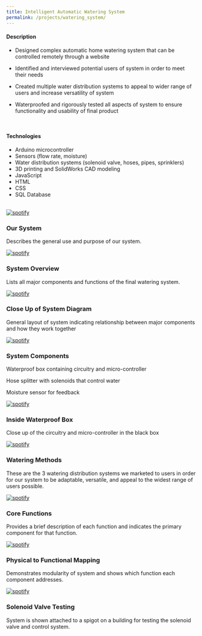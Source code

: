 ```yaml
---
title: Intelligent Automatic Watering System
permalink: /projects/watering_system/
---
```


#### Description

- Designed complex automatic home watering system that can be controlled remotely through a website

- Identified and interviewed potential users of system in order to meet their needs

- Created multiple water distribution systems to appeal to wider range of users and increase versatility of system

- Waterproofed and rigorously tested all aspects of system to ensure functionality and usability of final product

<br />

#### Technologies

- Arduino microcontroller
- Sensors (flow rate, moisture)
- Water distribution systems (solenoid valve, hoses, pipes, sprinklers)
- 3D printing and SolidWorks CAD modeling
- JavaScript
- HTML
- CSS
- SQL Database

<br />

<div class="row">

  <div class="col-lg-12">
    <div class="thumbnail">
      <div class="image">
        <a href="{{site.url}}/assets/img/projects/watering_system/Automatic Watering System 8.jpg"><img src="{{site.url}}/assets/img/projects/watering_system/Automatic Watering System 8.jpg" class="img-responsive" alt="spotify"></a>
      </div>
      <div class="caption">
        <h3>Our System</h3>
        <p>Describes the general use and purpose of our system.</p>
      </div>
    </div>
  </div>

  <div class="col-lg-12">
    <div class="thumbnail">
      <div class="image">
        <a href="{{site.url}}/assets/img/projects/watering_system/Automatic Watering System 11.jpg"><img src="{{site.url}}/assets/img/projects/watering_system/Automatic Watering System 11.jpg" class="img-responsive" alt="spotify"></a>
      </div>
      <div class="caption">
        <h3>System Overview</h3>
        <p>Lists all major components and functions of the final watering system.</p>
      </div>
    </div>
  </div>

  <div class="col-lg-12">
    <div class="thumbnail">
      <div class="image">
        <a href="{{site.url}}/assets/img/projects/watering_system/Automatic Watering System 12.jpg"><img src="{{site.url}}/assets/img/projects/watering_system/Automatic Watering System 12.jpg" class="img-responsive" alt="spotify"></a>
      </div>
      <div class="caption">
        <h3>Close Up of System Diagram</h3>
        <p>General layout of system indicating relationship between major components and how they work together</p>
      </div>
    </div>
  </div>

 <div class="col-lg-12">
    <div class="thumbnail">
      <div class="image">
        <a href="{{site.url}}/assets/img/projects/watering_system/Automatic Watering System 1.jpg"><img src="{{site.url}}/assets/img/projects/watering_system/Automatic Watering System 1.jpg" class="img-responsive" alt="spotify"></a>
      </div>
      <div class="caption">
        <h3>System Components</h3>
        <p>Waterproof box containing circuitry and micro-controller</p>
        <p>Hose splitter with solenoids that control water</p>
        <p>Moisture sensor for feedback</p>
      </div>
    </div>
  </div>

  <div class="col-lg-12">
    <div class="thumbnail">
      <div class="image">
        <a href="{{site.url}}/assets/img/projects/watering_system/Automatic Watering System 3.jpg"><img src="{{site.url}}/assets/img/projects/watering_system/Automatic Watering System 3.jpg" class="img-responsive" alt="spotify"></a>
      </div>
      <div class="caption">
        <h3>Inside Waterproof Box</h3>
        <p>Close up of the circuitry and micro-controller in the black box</p>
      </div>
    </div>
  </div>

  <div class="col-lg-12">
    <div class="thumbnail">
      <div class="image">
        <a href="{{site.url}}/assets/img/projects/watering_system/Automatic Watering System 6.jpg"><img src="{{site.url}}/assets/img/projects/watering_system/Automatic Watering System 6.jpg" class="img-responsive" alt="spotify"></a>
      </div>
      <div class="caption">
        <h3>Watering Methods</h3>
        <p>These are the 3 watering distribution systems we marketed to users in order for our system to be adaptable, versatile, and appeal to the widest range of users possible.</p>
      </div>
    </div>
  </div>

  <div class="col-lg-12">
    <div class="thumbnail">
      <div class="image">
        <a href="{{site.url}}/assets/img/projects/watering_system/Automatic Watering System 9.jpg"><img src="{{site.url}}/assets/img/projects/watering_system/Automatic Watering System 9.jpg" class="img-responsive" alt="spotify"></a>
      </div>
      <div class="caption">
        <h3>Core Functions</h3>
        <p>Provides a brief description of each function and indicates the primary component for that function.</p>
      </div>
    </div>
  </div>

  <div class="col-lg-12">
    <div class="thumbnail">
      <div class="image">
        <a href="{{site.url}}/assets/img/projects/watering_system/Automatic Watering System 10.jpg"><img src="{{site.url}}/assets/img/projects/watering_system/Automatic Watering System 10.jpg" class="img-responsive" alt="spotify"></a>
      </div>
      <div class="caption">
        <h3>Physical to Functional Mapping</h3>
        <p>Demonstrates modularity of system and shows which function each component addresses.</p>
      </div>
    </div>
  </div>

  <div class="col-lg-12">
    <div class="thumbnail">
      <div class="image">
        <a href="{{site.url}}/assets/img/projects/watering_system/Automatic Watering System 14.jpg"><img src="{{site.url}}/assets/img/projects/watering_system/Automatic Watering System 14.jpg" class="img-responsive" alt="spotify"></a>
      </div>
      <div class="caption">
        <h3>Solenoid Valve Testing</h3>
        <p>System is shown attached to a spigot on a building for testing the solenoid valve and control system.</p>
      </div>
    </div>

  </div>

</div>
